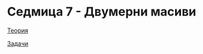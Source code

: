 # Седмица 7 - Двумерни масиви

[Теория](https://github.com/AleksandrinaKovachka/Introduction-to-programming/tree/main/Week07/Tasks)

[Задачи](https://github.com/AleksandrinaKovachka/Introduction-to-programming/tree/main/Week07/Theory)
